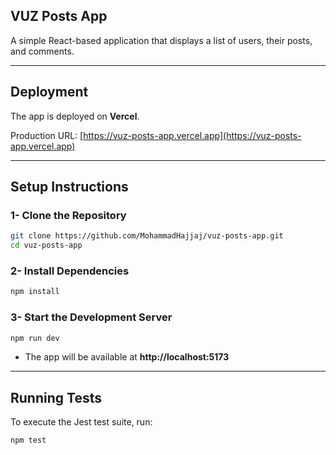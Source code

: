 ## **VUZ Posts App**

A simple React-based application that displays a list of users, their posts, and comments.

---

## **Deployment**
The app is deployed on **Vercel**.

Production URL: [https://vuz-posts-app.vercel.app](https://vuz-posts-app.vercel.app)

---

## **Setup Instructions**

### **1- Clone the Repository**
```sh
git clone https://github.com/MohammadHajjaj/vuz-posts-app.git
cd vuz-posts-app
```

### **2- Install Dependencies**
```sh
npm install
```

### **3- Start the Development Server**
```sh
npm run dev
```
- The app will be available at **http://localhost:5173**

---

## **Running Tests**
To execute the Jest test suite, run:
```sh
npm test
```
